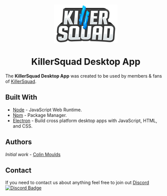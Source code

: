 <p align="center">
  <img src="https://github.com/ColinMoulds/KillerSquad-Dekstop-App/blob/master/Docs/Assets/ks-logo-vertical.png?raw=true">
</p>

<h1 align="center">KillerSquad Desktop App</h1>

The **KillerSquad Desktop App** was created to be used by members & fans of [KillerSquad](http://killersquad.net).

## Built With

* [Node](https://github.com/nodejs/node/blob/master/README.md) - JavaScript Web Runtime.
* [Npm](https://github.com/npm/npm) - Package Manager.
* [Electron](https://github.com/electron/electron) - Build cross platform desktop apps with JavaScript, HTML, and CSS.

## Authors

*Initial work* - [Colin Moulds](https://github.com/ColinMoulds)

## Contact

If you need to contact us about anything feel free to join out [Discord](https://discord.gg/bXVYBps)
<br>
[![Discord Badge](https://discordapp.com/api/guilds/147866833511251969/embed.png)](https://discord.gg/bXVYBps)